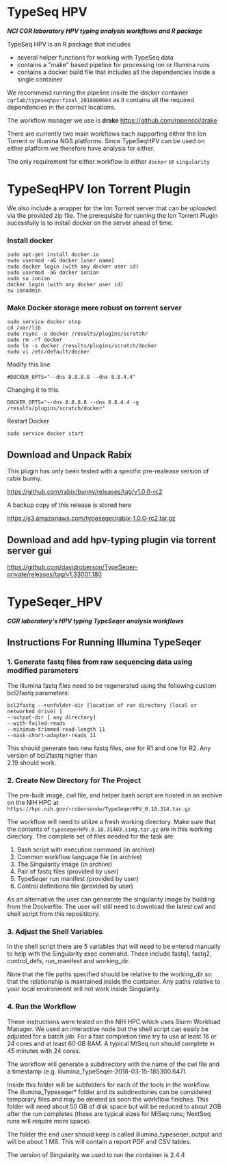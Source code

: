# TypeSeq HPV
***NCI CGR laboratory HPV typing analysis workflows and R package***

TypeSeq HPV is an R package that includes  

* several helper functions for working with TypeSeq data  
* contains a "make" based pipeline for processing Ion or Illumina runs  
* contains a docker build file that includes all the dependencies inside a single container  
  
We recommend running the pipeline inside the docker container ```cgrlab/typeseqhpv:final_2018080604``` as it contains all the required dependencies in the correct locations.

The workflow manager we use is **drake** https://github.com/ropensci/drake


There are currently two main workflows each supporting either the Ion Torrent or Illumina NGS platforms.  Since TypeSeqHPV can be used on either platform we therefore have analysis for either. 

The only requirement for either workflow is either ```docker``` or ```singularity```



TypeSeqHPV Ion Torrent Plugin
================

We also include a wrapper for the Ion Torrent server that can be uploaded via the provided zip file.  The prerequisite for running the Ion Torrent Plugin sucessfully is to install docker on the server ahead of time.

### Install docker

    sudo apt-get install docker.io
    sudo usermod -aG docker [user name] 
    sudo docker login (with any docker user id)
    sudo usermod -aG docker ionian
    sudo su ionian
    docker login (with any docker user id)
    su ionadmin

### Make Docker storage more robust on torrent server

    sudo service docker stop
    cd /var/lib
    sudo rsync -a docker /results/plugins/scratch/
    sudo rm -rf docker
    sudo ln -s docker /results/plugins/scratch/docker
    sudo vi /etc/default/docker

Modify this line

    #DOCKER_OPTS="--dns 8.8.8.8 --dns 8.8.4.4"

Changing it to this

    DOCKER_OPTS="--dns 8.8.8.8 --dns 8.8.4.4 -g /results/plugins/scratch/docker"

Restart Docker

    sudo service docker start 
    
## Download and Unpack Rabix

This plugin has only been tested with a specific pre-realease version of rabix bunny.

https://github.com/rabix/bunny/releases/tag/v1.0.0-rc2

A backup copy of this release is stored here

https://s3.amazonaws.com/typeseqer/rabix-1.0.0-rc2.tar.gz
    

## Download and add hpv-typing plugin via torrent server gui

https://github.com/davidroberson/TypeSeqer-private/releases/tag/v1.33001.180


# TypeSeqer_HPV
***CGR laboratory's HPV typing TypeSeqer analysis workflows***

## Instructions For Running Illumina TypeSeqer

### 1. Generate fastq files from raw sequencing data using modified parameters
  
The Illumina fastq files need to be regenerated using the following custom bcl2fastq parameters:  
```  
bcl2fastq --runfolder-dir [location of run directory (local or networked drive) ]  
--output-dir [ any directory]  
--with-failed-reads  
--minimum-trimmed-read-length 11  
--mask-short-adapter-reads 11  
```  

This should generate two new fastq files, one for R1 and one for R2. Any version of bcl2fastq higher than  
2.19 should work.
  
### 2. Create New Directory for The Project  

The pre-built image, cwl file, and helper bash script are hosted in an archive on the NIH HPC at `https://hpc.nih.gov/~robersondw/TypeSeqerHPV_0.18.314.tar.gz`

The workflow will need to utilize a fresh working directory. Make sure that the contents of
`typeseqerHPV.0.18.31403.simg.tar.gz` are in this working directory.  The complete set of files needed for the task are:
  
  
   1. Bash script with execution command (in archive)
   2. Common workflow language file (in archive)
   3. The Singularity image (in archive)
   4. Pair of fastq files (provided by user)
   5. TypeSeqer run manifest (provided by user)
   6. Control definitions file (provided by user)
   
As an alternative the user can genearate the singularity image by building from the Dockerfile.  The user will still need to download the latest cwl and shell script from this reposititory.     
    
### 3. Adjust the Shell Variables  

In the shell script there are 5 variables that will need to be entered manually to help with the Singularity
exec command. These include fastq1, fastq2, control_defs, run_manifest and working_dir.  
  
Note that the file paths specified should be relative to the working_dir so that the relationship is
maintained inside the container. Any paths relative to your local environment will not work inside
Singularity.
  
### 4. Run the Workflow  
  
These instructions were tested on the NIH HPC which uses Slurm Workload Manager. We used an
interactive node but the shell script can easily be adjusted for a batch job. For a fast completion time try
to use at least 16 or 24 cores and at least 60 GB RAM. A typical MiSeq run should complete in 45
minutes with 24 cores.
  
The workflow will generate a subdirectory with the name of the cwl file and a timestamp (e.g.
illumina_TypeSeqer-2018-03-15-185300.647).  

Inside this folder will be subfolders for each of the tools in the workflow. The illumina_Typeseqer* folder
and its subdirectories can be considered temporary files and may be deleted as soon the workflow
finishes. This folder will need about 50 GB of disk space but will be reduced to about 2GB after the run
completes (these are typical sizes for MiSeq runs; NextSeq runs will require more space).  
  
The folder the end user should keep is called illumina_typeseqer_output and will be about 1 MB. This
will contain a report PDF and CSV tables.  

The version of Singularity we used to run the container is 2.4.4

